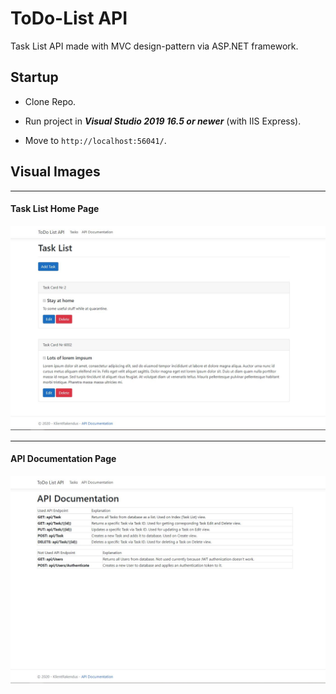 # ToDo-List API
Task List API made with MVC design-pattern via ASP.NET framework.

## Startup

- Clone Repo.

- Run project in ***Visual Studio 2019 16.5 or newer*** (with IIS Express).

- Move to `http://localhost:56041/`.

## Visual Images
 
----

#### Task List Home Page
<kbd>
 <img src="./todo-list-1.JPG">
</kbd>
 
----

#### API Documentation Page
<kbd>
 <img src="./todo-list-2.JPG">
</kbd>
